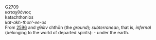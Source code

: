 <body>
  <p>G2709<br>  καταχθόνιος  <br> katachthonios  <br><i>kat-akh-thon‘-ee-os </i><br>From <a href="g2596.htm">2596</a> and   χθών    chthōn   (the <i>ground</i>); <i>subterranean</i>, that is, <i>infernal</i> (belonging to the world of departed spirits): - under the earth.<br></p>
 </body>